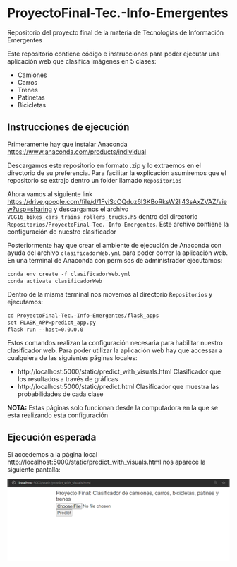 # ProyectoFinal-Tec.-Info-Emergentes
Repositorio del proyecto final de la materia de Tecnologías de Información Emergentes

Este repositorio contiene código e instrucciones para poder ejecutar una aplicación web
que clasifica imágenes en 5 clases:
<ul>
  <li> Camiones</li>
  <li> Carros</li>
  <li> Trenes</li>
  <li> Patinetas</li>
  <li> Bicicletas</li>
</ul>

## Instrucciones de ejecución

Primeramente hay que instalar Anaconda https://www.anaconda.com/products/individual

Descargamos este repositorio en formato .zip y lo extraemos en el directorio de su preferencia. Para facilitar la explicación asumiremos que el repositorio se extrajo dentro un folder llamado ```Repositorios```

Ahora vamos al siguiente link https://drive.google.com/file/d/1FyiScOQduz6I3KBoRksW2lj43sAxZVAZ/view?usp=sharing y descargamos el archivo ```VGG16_bikes_cars_trains_rollers_trucks.h5``` dentro del directorio ```Repositorios/ProyectoFinal-Tec.-Info-Emergentes```. Este archivo contiene la configuración de nuestro clasificador

Posteriormente hay que crear el ambiente de ejecución de Anaconda con ayuda del archivo ```clasificadorWeb.yml``` para poder correr la aplicación web. En una terminal de Anaconda con permisos de administrador ejecutamos:

```
conda env create -f clasificadorWeb.yml
conda activate clasificadorWeb
```

Dentro de la misma terminal nos movemos al directorio ```Repositorios```  y ejecutamos: 
```
cd ProyectoFinal-Tec.-Info-Emergentes/flask_apps
set FLASK_APP=predict_app.py
flask run --host=0.0.0.0
```

Estos comandos realizan la configuración necesaria para habilitar nuestro clasificador web. Para poder utilizar la aplicación web hay que accessar a cualquiera de las siguientes páginas locales:
* http://localhost:5000/static/predict_with_visuals.html Clasificador que los resultados a través de gráficas
* http://localhost:5000/static/predict.html Clasificador que muestra las probabilidades de cada clase

 <b>NOTA:</b> Estas páginas solo funcionan desde la computadora en la que se esta realizando esta configuración

## Ejecución esperada
Si accedemos a la página local http://localhost:5000/static/predict_with_visuals.html nos aparece la siguiente pantalla:

![alt text](https://github.com/Magraz/ProyectoFinal-Tec.-Info-Emergentes/blob/master/images/start.PNG "Pantalla de inicio")

